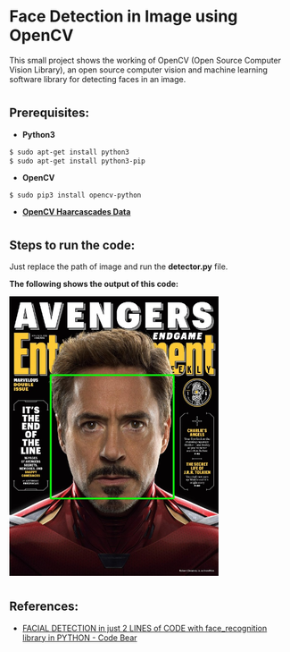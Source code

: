 # Face Detection in Image using OpenCV
This small project shows the working of OpenCV (Open Source Computer Vision Library), an open source computer vision and machine learning software library for detecting faces in an image.
#
## Prerequisites:
- **Python3**
```
$ sudo apt-get install python3
$ sudo apt-get install python3-pip
```
- **OpenCV**
```
$ sudo pip3 install opencv-python
```
- [**OpenCV Haarcascades Data**](https://github.com/opencv/opencv/tree/master/data/haarcascades)
#
## Steps to run the code:
Just replace the path of image and run the **detector.py** file.

**The following shows the output of this code:**<br>

<img src='images/output.jpg' height='500'>

#
## References:
- [FACIAL DETECTION in just 2 LINES of CODE with face_recognition library in PYTHON - Code Bear](https://youtu.be/rRYg-61GB0M)
